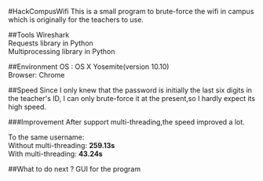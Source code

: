 #HackCompusWifi
This is a small program to brute-force the wifi in campus which is originally for the teachers to use.

##Tools
Wireshark  
Requests library in Python  
Multiprocessing  library in Python

##Environment
OS : OS X Yosemite(version 10.10)  
Browser: Chrome

##Speed
Since I only knew that the password is initially the last six digits in the teacher's ID, I can only brute-force it at the present,so I hardly expect its high speed.

###Improvement
After support multi-threading,the speed improved a lot.  

To the same username:  
Without multi-threading: **259.13s**  
With multi-threading: **43.24s**


##What to do next ?
GUI for the program